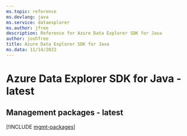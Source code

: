 ```yaml
---
ms.topic: reference
ms.devlang: java
ms.service: dataexplorer
ms.author: jfree
description: Reference for Azure Data Explorer SDK for Java
author: joshfree
title: Azure Data Explorer SDK for Java
ms.data: 11/14/2022
---
```

# Azure Data Explorer SDK for Java - latest

## Management packages - latest
[!INCLUDE [mgmt-packages](data-explorer-mgmt-index.md)]
